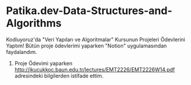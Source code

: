 # Patika.dev-Data-Structures-and-Algorithms
Kodluyoruz'da "Veri Yapıları ve Algoritmalar" Kursunun Projeleri Ödevlerini Yaptım!
Bütün proje ödevlerimi yaparken "Notion" uygulamasından faydalandım.
1. Proje Ödevimi yaparken http://ikucukkoc.baun.edu.tr/lectures/EMT2226/EMT2226W14.pdf adresindeki bilgilerden istifade ettim.
